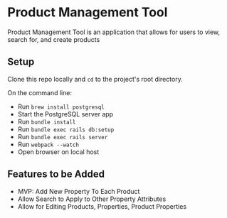 # Product Management Tool

Product Management Tool is an application that allows for users to view, search for, and create products

## Setup

Clone this repo locally and `cd` to the project's root directory.

On the command line:

+ Run `brew install postgresql`
+ Start the PostgreSQL server app
+ Run `bundle install`
+ Run `bundle exec rails db:setup`
+ Run `bundle exec rails server`
+ Run `webpack --watch`
+ Open browser on local host


## Features to be Added
+ MVP: Add New Property To Each Product
+ Allow Search to Apply to Other Property Attributes
+ Allow for Editing Products, Properties, Product Properties
